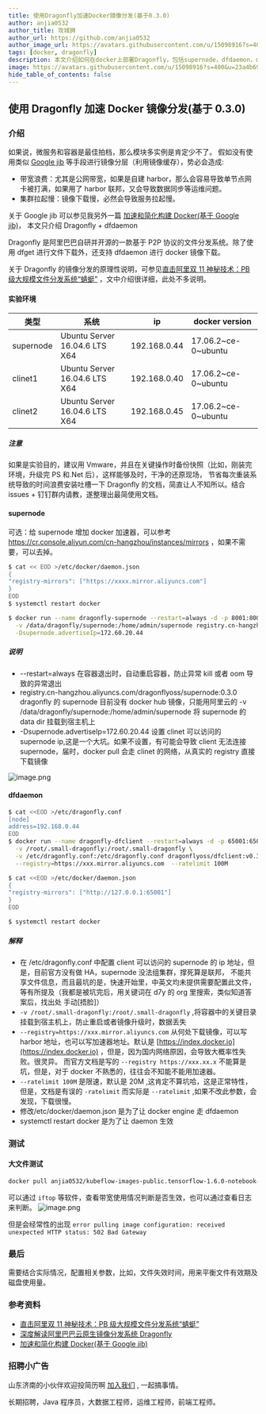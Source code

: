 ```yaml
---
title: 使用Dragonfly加速Docker镜像分发(基于0.3.0)
author: anjia0532
author_title: 攻城狮
author_url: https://github.com/anjia0532
author_image_url: https://avatars.githubusercontent.com/u/15098916?s=400&u=23a4b699baa0ed924cf1db40b9edb614d0263621&v=4
tags: [docker, dragonfly]
description: 本文介绍如何在docker上部署Dragonfly，包括supernode，dfdaemon，dfget。
image: https://avatars.githubusercontent.com/u/15098916?s=400&u=23a4b699baa0ed924cf1db40b9edb614d0263621&v=4
hide_table_of_contents: false
---
```


## 使用 Dragonfly 加速 Docker 镜像分发(基于 0.3.0)

### 介绍

如果说，微服务和容器是最佳拍档，那么模块多实例是肯定少不了。
假如没有使用类似 [Google jib](https://github.com/GoogleContainerTools/jib) 等手段进行镜像分层（利用镜像缓存），势必会造成:

- 带宽浪费：尤其是公网带宽，如果是自建 harbor，那么会容易导致单节点网卡被打满，如果用了 harbor 联邦，又会导致数据同步等运维问题。
- 集群拉起慢：镜像下载慢，必然会导致服务拉起慢。

关于 Google jib 可以参见我另外一篇 [加速和简化构建 Docker(基于 Google jib)](https://juejin.im/post/5c60c021f265da2dd37bf85b)，
本文只介绍 Dragonfly + dfdaemon

Dragonfly 是阿里巴巴自研并开源的一款基于 P2P 协议的文件分发系统。除了使用 dfget 进行文件下载外，还支持 dfdaemon 进行 docker 镜像下载。

关于 Dragonfly 的镜像分发的原理性说明，可参见[直击阿里双 11 神秘技术：PB 级大规模文件分发系统“蜻蜓”](https://yq.aliyun.com/articles/244897)
，文中介绍很详细，此处不多说明。

#### 实验环境

| 类型      | 系统                          | ip           | docker version      |
| --------- | ----------------------------- | ------------ | ------------------- |
| supernode | Ubuntu Server 16.04.6 LTS X64 | 192.168.0.44 | 17.06.2~ce-0~ubuntu |
| clinet1   | Ubuntu Server 16.04.6 LTS X64 | 192.168.0.40 | 17.06.2~ce-0~ubuntu |
| clinet2   | Ubuntu Server 16.04.6 LTS X64 | 192.168.0.45 | 17.06.2~ce-0~ubuntu |

##### 注意

如果是实验目的，建议用 Vmware，并且在关键操作时备份快照（比如，刚装完环境，升级完 PS 和.Net 后），这样能够及时，干净的还原现场，
节省每次重装系统导致的时间浪费安装吐槽一下 Dragonfly 的文档，简直让人不知所以。结合 issues + 钉钉群内请教，遂整理出最简使用文档。

#### supernode

可选：给 supernode 增加 docker 加速器，可以参考 <https://cr.console.aliyun.com/cn-hangzhou/instances/mirrors> ，如果不需要，可以去掉。

```bash
$ cat << EOD >/etc/docker/daemon.json
{
"registry-mirrors": ["https://xxxx.mirror.aliyuncs.com"]
}
EOD
$ systemctl restart docker
```

```bash
$ docker run --name dragonfly-supernode --restart=always -d -p 8001:8001 -p 8002:8002 \
  -v /data/dragonfly/supernode:/home/admin/supernode registry.cn-hangzhou.aliyuncs.com/dragonflyoss/supernode:0.3.0 \
  -Dsupernode.advertiseIp=172.60.20.44
```

##### 说明

- --restart=always 在容器退出时，自动重启容器，防止异常 kill 或者 oom 导致的异常退出
- registry.cn-hangzhou.aliyuncs.com/dragonflyoss/supernode:0.3.0 dragonfly 的 supernode 目前没有 docker hub 镜像，只能用阿里云的
  -v /data/dragonfly/supernode:/home/admin/supernode 将 supernode 的 data dir 挂载到宿主机上
- -Dsupernode.advertiseIp=172.60.20.44 设置 clinet 可以访问的 supernode ip,这是一个大坑。如果不设置，有可能会导致 client 无法连接
  supernode，届时，docker pull 会走 clinet 的网络，从真实的 registry 直接下载镜像

![image.png](advertiseIp.png)

#### dfdaemon

```bash
$ cat <<EOD >/etc/dragonfly.conf
[node]
address=192.168.0.44
EOD
$ docker run --name dragonfly-dfclient --restart=always -d -p 65001:65001 \
  -v /root/.small-dragonfly:/root/.small-dragonfly \
  -v /etc/dragonfly.conf:/etc/dragonfly.conf dragonflyoss/dfclient:v0.3.0 \
  --registry=https://xxx.mirror.aliyuncs.com  --ratelimit 100M

$ cat <<EOD >/etc/docker/daemon.json
{
"registry-mirrors": ["http://127.0.0.1:65001"]
}
EOD

$ systemctl restart docker
```

##### 解释

- 在 /etc/dragonfly.conf 中配置 client 可以访问的 supernode 的 ip 地址，但是，目前官方没有做 HA，supernode 没法组集群，撑死算是联邦，
  不能共享文件信息，而且最坑的是，快速开始里，中英文均未提供需要配置此文件，
  等有所提及（我都是被坑完后，用关键词在 d7y 的 org 里搜索，类似知道答案后，找出处 手动[捂脸]）
- `-v /root/.small-dragonfly:/root/.small-dragonfly` ,将容器中的关键目录挂载到宿主机上，防止重启或者镜像升级时，数据丢失
- `--registry=https://xxx.mirror.aliyuncs.com` 从何处下载镜像，可以写 harbor 地址，也可以写加速器地址。默认是
  [https://index.docker.io](https://index.docker.io) ，但是，因为国内网络原因，会导致大概率性失败。很灵异。
  而官方文档是写的 `--registry https://xxx.xx.x` 不能算是坑，但是，对于 docker 不熟悉的，往往会不知能不能用加速器。
- `--ratelimit 100M` 是限速，默认是 20M ,这肯定不算坑哈，这是正常特性，但是，文档是有误的 `-ratelimit`
  而实际是 `--ratelimit` ,如果不改此参数，会发现，下载很慢。
- 修改/etc/docker/daemon.json 是为了让 docker engine 走 dfdaemon
- systemctl restart docker 是为了让 daemon 生效

### 测试

#### 大文件测试

```bash
docker pull anjia0532/kubeflow-images-public.tensorflow-1.6.0-notebook-gpu:v20180604-b3733835
```

可以通过 `iftop` 等软件，查看带宽使用情况判断是否生效，也可以通过查看日志来判断。
![image.png](iftop.png)

但是会经常性的出现 `error pulling image configuration: received unexpected HTTP status: 502 Bad Gateway`

### 最后

需要结合实际情况，配置相关参数，比如，文件失效时间，用来平衡文件有效期及磁盘使用量。

### 参考资料

- [直击阿里双 11 神秘技术：PB 级大规模文件分发系统“蜻蜓”](https://yq.aliyun.com/articles/244897)
- [深度解读阿里巴巴云原生镜像分发系统 Dragonfly](https://mp.weixin.qq.com/s?__biz=MzUzNzYxNjAzMg==&mid=2247484045&idx=1&sn=2e4586171930b8d3080eadd55be09723)
- [加速和简化构建 Docker(基于 Google jib)](https://juejin.im/post/5c60c021f265da2dd37bf85b)

### 招聘小广告

山东济南的小伙伴欢迎投简历啊 [加入我们](https://www.zhipin.com/gongsi/e78fa84f96fef4e733J60tq8EA~~.html) , 一起搞事情。

长期招聘，Java 程序员，大数据工程师，运维工程师，前端工程师。
